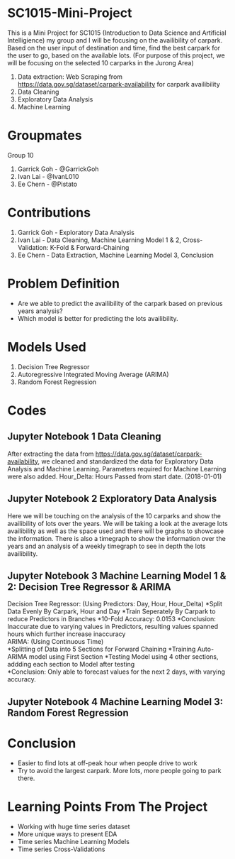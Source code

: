 # SC1015-Mini-Project
This is a Mini Project for SC1015 (Introduction to Data Science and Artificial Intelligience) my group and I will be focusing on the availibility of carpark. Based on the user input of destination and time, find the best carpark for the user to go, based on the available lots. (For purpose of this project, we will be focusing on the selected 10 carparks in the Jurong Area)
1. Data extraction: Web Scraping from https://data.gov.sg/dataset/carpark-availability for carpark availibility
2. Data Cleaning
3. Exploratory Data Analysis
4. Machine Learning

# Groupmates
Group 10
1. Garrick Goh - @GarrickGoh
2. Ivan Lai - @IvanL010
3. Ee Chern - @Pistato

# Contributions
1. Garrick Goh - Exploratory Data Analysis
2. Ivan Lai - Data Cleaning, Machine Learning Model 1 & 2, Cross-Validation: K-Fold & Forward-Chaining
3. Ee Chern - Data Extraction, Machine Learning Model 3, Conclusion

# Problem Definition
* Are we able to predict the availibility of the carpark based on previous years analysis?
* Which model is better for predicting the lots availibility.

# Models Used
1. Decision Tree Regressor
2. Autoregressive Integrated Moving Average (ARIMA)
3. Random Forest Regression

# Codes
## Jupyter Notebook 1 Data Cleaning
After extracting the data from https://data.gov.sg/dataset/carpark-availability, we cleaned and standardized the data for Exploratory Data Analysis and Machine Learning.
Parameters required for Machine Learning were also added.
Hour_Delta: Hours Passed from start date. (2018-01-01)
## Jupyter Notebook 2 Exploratory Data Analysis
Here we will be touching on the analysis of the 10 carparks and show the availibility of lots over the years. We will be taking a look at the average lots availibility as well as the space used and there will be graphs to showcase the information. There is also a timegraph to show the information over the years and an analysis of a weekly timegraph to see in depth the lots availibility.
## Jupyter Notebook 3 Machine Learning Model 1 & 2: Decision Tree Regressor & ARIMA
Decision Tree Regressor: (Using Predictors: Day, Hour, Hour_Delta)
*Split Data Evenly By Carpark, Hour and Day
*Train Seperately By Carpark to reduce Predictors in Branches
*10-Fold Accuracy: 0.0153
*Conclusion: Inaccurate due to varying values in Predictors, resulting values spanned hours which further increase inaccuracy
\
ARIMA: (Using Continuous Time)\
*Splitting of Data into 5 Sections for Forward Chaining
*Training Auto-ARIMA model using First Section
*Testing Model using 4 other sections, addding each section to Model after testing
\
*Conclusion: Only able to forecast values for the next 2 days, with varying accuracy.
## Jupyter Notebook 4 Machine Learning Model 3: Random Forest Regression

# Conclusion 
* Easier to find lots at off-peak hour when people drive to work 
* Try to avoid the largest carpark. More lots, more people going to park there.

# Learning Points From The Project
* Working with huge time series dataset
* More unique ways to present EDA
* Time series Machine Learning Models
* Time series Cross-Validations
